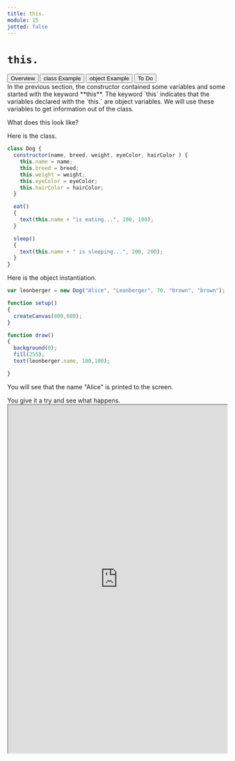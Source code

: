 ```yaml
---
title: this.
module: 15
jotted: false
---
```


# `this.`
<div class="tab">
  <button class="tablinks active" onclick="openTab(event, 'Overview')">Overview</button>
  <button class="tablinks" onclick="openTab(event, 'ClassExample')">class Example</button>
  <button class="tablinks" onclick="openTab(event, 'ObjectExample')">object Example</button>
  <!--<button class="tablinks" onclick="openTab(event, 'Video')">Video</button>-->
  <button class="tablinks" onclick="openTab(event, 'ToDo')">To Do</button>

</div>

<div id="Overview" class="tabcontent" style="display:block"  >
<div class="tabhtml" markdown="1">
In the previous section, the constructor contained some variables and some started with the keyword **this**.  The keyword `this` indicates that the variables declared with the `this.` are object variables.  We will use these variables to get information out of the class.

What does this look like?

</div>
</div>

<div id="ClassExample" class="tabcontent">
<div class="tabhtml" markdown="1">

Here is the class.

```js
class Dog {
  constructor(name, breed, weight, eyeColor, hairColor ) {
    this.name = name;
    this.breed = breed;
    this.weight = weight;
    this.eyeColor = eyeColor;
    this.hairColor = hairColor;
  }

  eat()
  {
    text(this.name + "is eating...", 100, 100);
  }

  sleep()
  {
    text(this.name + " is sleeping...", 200, 200);
  }
}
```
</div>
</div>

<div id="ObjectExample" class="tabcontent">
<div class="tabhtml" markdown="1">
Here is the object instantiation.

```js
var leonberger = new Dog("Alice", "Leonberger", 70, "brown", "brown");

function setup()
{
  createCanvas(800,600);
}

function draw()
{
  background(0);
  fill(255);
  text(leonberger.name, 100,100);

}
```

You will see that the name "Alice" is printed to the screen.

</div>
</div>
<!--
<div id="Video" class="tabcontent">
<div class="tabhtml" markdown="1">
<div class="embed-responsive embed-responsive-16by9"><iframe class="embed-responsive-item" src="https://www.youtube.com/embed/R1SomJJysO8" frameborder="0" allowfullscreen></iframe></div>
</div>
</div>
<div id="ToDo" class="tabcontent">
<div class="tabhtml" markdown="1">
-->
You give it a try and see what happens.

<iframe src="https://editor.p5js.org/cory.mckague/sketches/EQsxQxAk5" width="100%" height="800px"></iframe>
</div>
</div>

